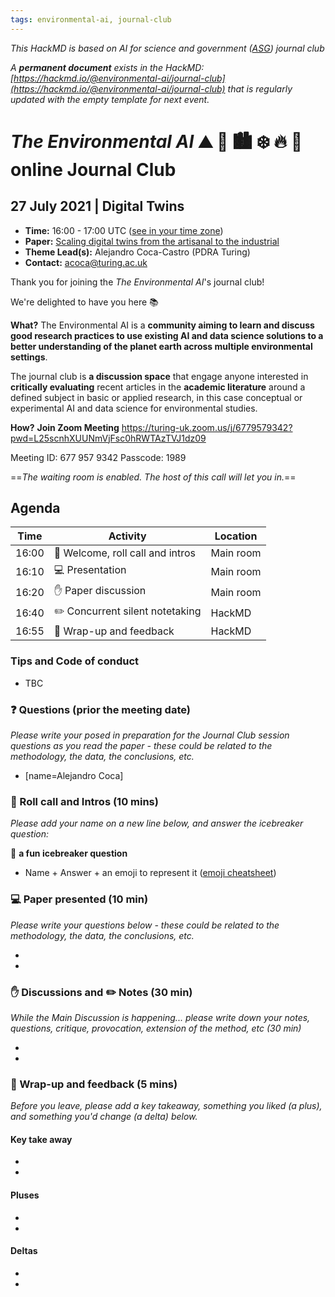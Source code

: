```yaml
---
tags: environmental-ai, journal-club
---
```

*This HackMD is based on AI for science and government ([ASG](https://www.turing.ac.uk/research/asg)) journal club*

*A **permanent document** exists in the HackMD: [https://hackmd.io/@environmental-ai/journal-club](https://hackmd.io/@environmental-ai/journal-club) that is regularly updated with the empty template for next event.*

# _The Environmental AI_ ⛰ 🌳 🏙️ ❄️ 🔥 🌊  online Journal Club

## 27 July 2021 | Digital Twins 

- **Time:** 16:00 - 17:00 UTC ([see in your time zone](https://arewemeetingyet.com/London/2021-07-27/16:00)) 
- **Paper:** [Scaling digital twins from the artisanal to the industrial](https://www.nature.com/articles/s43588-021-00072-5)
- **Theme Lead(s):** Alejandro Coca-Castro (PDRA Turing)
- **Contact:** acoca@turing.ac.uk


Thank you for joining the _The Environmental AI_'s journal club! 

We're delighted to have you here 📚

**What?** The Environmental AI is a **community aiming to learn and discuss good research practices to use existing AI and data science solutions to a better understanding of the planet earth across multiple environmental settings**. 

The journal club is **a discussion space** that engage anyone interested in **critically evaluating** recent articles in the **academic literature** around a defined subject in basic or applied research, in this case conceptual or experimental AI and data science for environmental studies.

**How?** **Join Zoom Meeting**
https://turing-uk.zoom.us/j/6779579342?pwd=L25scnhXUUNmVjFsc0hRWTAzTVJ1dz09

Meeting ID: 677 957 9342
Passcode: 1989

==*The waiting room is enabled. The host of this call will let you in.*==

## Agenda
| Time  | Activity | Location |
| ----- | -------- | -------- |
| 16:00 | 👋 Welcome, roll call and intros | Main room|
| 16:10 | 💻 Presentation | Main room|
| 16:20 | ✋ Paper discussion | Main room|
| 16:40 | ✏️  Concurrent silent notetaking| HackMD|
| 16:55 | 📕 Wrap-up and feedback | HackMD|

### Tips and Code of conduct
* TBC

### ❓ Questions (prior the meeting date)
*Please write your posed in preparation for the Journal Club session questions as you read the paper - these could be related to the methodology, the data, the conclusions, etc.*

* [name=Alejandro Coca]

### 👋 Roll call and Intros (10 mins)
*Please add your name on a new line below, and answer the icebreaker question:*

💬 **a fun icebreaker question**

* Name + Answer + an emoji to represent it ([emoji cheatsheet](https://github.com/ikatyang/emoji-cheat-sheet/blob/master/README.md))

### 💻 Paper presented (10 min)
*Please write your questions below - these could be related to the methodology, the data, the conclusions, etc.*

*
*

### ✋ Discussions and ✏️ Notes (30 min)
*While the Main Discussion is happening... please write down your notes, questions, critique, provocation, extension of the method, etc (30 min)*

*
*

### 📕 Wrap-up and feedback (5 mins)
*Before you leave, please add a key takeaway, something you liked (a plus), and something you'd change (a delta) below.*

#### Key take away
*
*

#### Pluses
*
*

#### Deltas
* 
*